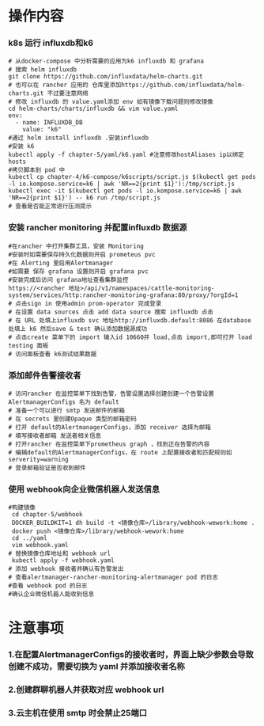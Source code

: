 # 操作内容
### k8s 运行 influxdb和k6
    # 从docker-compose 中分析需要的应用为k6 influxdb 和 grafana
    # 搜索 helm influxdb 
    git clone https://github.com/influxdata/helm-charts.git
    # 也可以在 rancher 应用的 仓库里添加https://github.com/influxdata/helm-charts.git 不过要注意网络
    # 修改 influxdb 的 value.yaml添加 env 如有镜像下载问题则修改镜像
    cd helm-charts/charts/influxdb && vim value.yaml
    env: 
      - name: INFLUXDB_DB
        value: "k6"
    #通过 helm install influxdb .安装influxdb
    #安装 k6
    kubectl apply -f chapter-5/yaml/k6.yaml #注意修改hostAliases ip以绑定 hosts
    #拷贝脚本到 pod 中
    kubectl cp chapter-4/k6-compose/k6scripts/script.js $(kubectl get pods -l io.kompose.service=k6 | awk 'NR==2{print $1}'):/tmp/script.js
    kubectl exec -it $(kubectl get pods -l io.kompose.service=k6 | awk 'NR==2{print $1}') -- k6 run /tmp/script.js
    # 查看是否能正常进行压测提示
### 安装 rancher monitoring 并配置influxdb 数据源
    #在rancher 中打开集群工具，安装 Monitoring
    #安装时如需要保存持久化数据则开启 prometeus pvc
    #在 Alerting 里启用Alertmanager
    #如需要 保存 grafana 设置则开启 grafana pvc
    #安装完成后访问 grafana地址查看集群监控
    https://<rancher 地址>/api/v1/namespaces/cattle-monitoring-system/services/http:rancher-monitoring-grafana:80/proxy/?orgId=1
    # 点击sign in 使用admin prom-operator 完成登录
    # 在设置 data sources 点击 add data source 搜索 influxdb 点击
    # 在 URL 处填上influxdb svc 地址http://influxdb.default:8086 在database 处填上 k6 然后save & test 确认添加数据源成功
    # 点击create 菜单下的 import 输入id 10660并 load,点击 import,即可打开 load testing 面板
    # 访问面板查看 k6测试结果数据
###  添加邮件告警接收者
    # 访问rancher 在监控菜单下找到告警，告警设置选择创建创建一个告警设置 AlertmanagerConfigs 名为 default
    # 准备一个可以进行 smtp 发送邮件的邮箱
    # 在 secrets 里创建Opaque 类型的邮箱密码
    # 打开 default的AlertmanagerConfigs，添加 receiver 选择为邮箱
    # 填写接收者邮箱 发送者相关信息
    # 打开rancher 在监控菜单下prometheus graph ，找到正在告警的内容
    # 编辑default的AlertmanagerConfigs，在 route 上配置接收者和匹配规则如 serverity=warning
    # 登录邮箱验证是否收到邮件
### 使用 webhook向企业微信机器人发送信息
    #构建镜像
     cd chapter-5/webhook
     DOCKER_BUILDKIT=1 dh build -t <镜像仓库>/library/webhook-wework:home .
     docker push <镜像仓库>/library/webhook-wework:home 
     cd ../yaml
     vim webhook.yaml
    # 替换镜像仓库地址和 webhook url
     kubectl apply -f webhook.yaml
    # 添加 webhook 接收者并确认有告警发出
    # 查看alertmanager-rancher-monitoring-alertmanager pod 的日志
    #查看 webhook pod 的日志
    #确认企业微信机器人能收到信息

# 注意事项
### 1.在配置AlertmanagerConfigs的接收者时，界面上缺少参数会导致创建不成功，需要切换为 yaml 并添加接收者名称
### 2.创建群聊机器人并获取对应 webhook url
### 3.云主机在使用 smtp 时会禁止25端口

